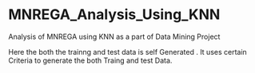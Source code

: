 # MNREGA_Analysis_Using_KNN
Analysis of MNREGA using KNN as a part of Data Mining Project

Here the both the trainng and test data is self Generated . It uses certain Criteria to generate the both Traing and test Data.
